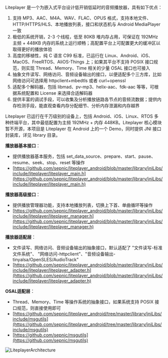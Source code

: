 Liteplayer 是一个为嵌入式平台设计低开销低延时的音频播放器，具有如下优点：
1. 支持 MP3、AAC、M4A、WAV、FLAC、OPUS 格式，支持本地文件、HTTP/HTTPS/HLS、本地播放列表，接口和状态机与 Android MediaPlayer 一致
2. 极低的系统开销，2-3 个线程，低至 80KB 堆内存占用，可保证在 192MHz 主频 + 448KB 内存的系统上运行顺畅；高配置平台上可配置更大的缓冲区以取得更好的播放体验
3. 高度的移植性，纯 C 语言 C99 标准，已运行在 Linux、Android、iOS、MacOS、FreeRTOS、AliOS-Things 上；如果其平台不支持 POSIX 接口规范，则实现 Thread、Memory、Time 相关的少量 OSAL 接口也可接入
4. 抽象文件读写、网络访问、音频设备输出的接口，以便适配多个三方库，比如网络访问可选择用 httpclient+mbedtls 或者 curl+openssl
5. 适配多个解码器，包括 libmad、pv-mp3、helix-aac、fdk-aac 等等，可根据系统配置和 License 来选择合适解码器
6. 提供丰富的调试手段，可以收集及分析播放链路各节点的音频流数据；提供内存检测手段，能直观查看内存分配细节、分析内存泄漏和内存越界

Liteplayer 已运行在千万级别的设备上，包括 Android、iOS、Linux、RTOS 多种终端平台，其中最低配置为主频 192MHz + 内存 448KB。Liteplayer 核心模块暂不开源，本项目是 Liteplayer 在 Android 上的一个 Demo，同时提供 JNI 接口封装库，详见 library 目录。

**播放器基本接口**：
- 提供播放器基本服务，包括 set_data_source、prepare、start、pause、resume、seek、stop、reset 等操作
- [https://github.com/sepnic/liteplayer_android/blob/master/library/jniLibs/include/liteplayer/liteplayer_main.h](https://github.com/sepnic/liteplayer_android/blob/master/library/jniLibs/include/liteplayer/liteplayer_main.h)

**播放器高级接口**：
- 提供播放管理器功能，支持本地播放列表，切换上下首、单曲循环等操作
- [https://github.com/sepnic/liteplayer_android/blob/master/library/jniLibs/include/liteplayer/liteplayer_manager.h](https://github.com/sepnic/liteplayer_android/blob/master/library/jniLibs/include/liteplayer/liteplayer_manager.h)

**播放器适配层**：
- 文件读写、网络访问、音频设备输出的抽象接口，默认适配了 "文件读写-标准文件系统"、 "网络访问-httpclient"、"音频设备输出-tinyalsa/OpenSLES/AudioTrack"
- [https://github.com/sepnic/liteplayer_android/blob/master/library/jniLibs/include/liteplayer/liteplayer_adapter.h](https://github.com/sepnic/liteplayer_android/blob/master/library/jniLibs/include/liteplayer/liteplayer_adapter.h)

**OSAL适配层**：
- Thread、Memory、Time 等操作系统的抽象接口，如果系统支持 POSIX 接口规范，则直接使用即可
- [https://github.com/sepnic/liteplayer_android/tree/master/library/jniLibs/include/msgutils](https://github.com/sepnic/liteplayer_android/tree/master/library/jniLibs/include/msgutils)
- [https://github.com/sepnic/msgutils](https://github.com/sepnic/msgutils)

![LiteplayerArchitecture](https://github.com/sepnic/liteplayer_android/blob/master/Liteplayer.png)
